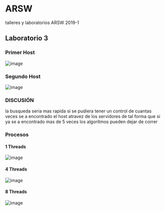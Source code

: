 # ARSW
talleres y laboratorios ARSW 2019-1


## Laboratorio 3


### Primer Host

![image](https://user-images.githubusercontent.com/42522754/52184746-2b5cb200-27e5-11e9-8192-b2d0da79bc3c.png)

### Segundo Host

![image](https://user-images.githubusercontent.com/42522754/52184762-71b21100-27e5-11e9-82e9-aac145f0a8d6.png)


### DISCUSIÓN

la busqueda seria mas rapida si se pudiera tener un control de cuantas veces se a encontrado el host atravez de los servidores de tal forma que si ya se a encontrado mas de 5 veces los algoritmos pueden dejar de correr

### Procesos

#### 1 Threads

![image](https://user-images.githubusercontent.com/42522754/52186297-7df19a80-27f4-11e9-92de-e81942c898fb.png)


#### 4 Threads

![image](https://user-images.githubusercontent.com/42522754/52186343-d6c13300-27f4-11e9-8a5c-182787e7343a.png)

#### 8 Threads


![image](https://user-images.githubusercontent.com/42522754/52186386-18ea7480-27f5-11e9-804f-0ced3033c925.png)

